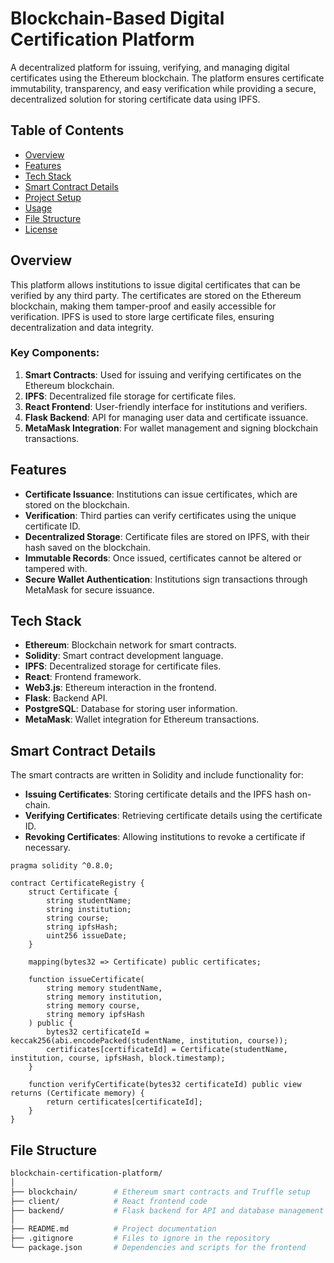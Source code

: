 # Blockchain-Based Digital Certification Platform

A decentralized platform for issuing, verifying, and managing digital certificates using the Ethereum blockchain. The platform ensures certificate immutability, transparency, and easy verification while providing a secure, decentralized solution for storing certificate data using IPFS.

## Table of Contents

- [Overview](#overview)
- [Features](#features)
- [Tech Stack](#tech-stack)
- [Smart Contract Details](#smart-contract-details)
- [Project Setup](#project-setup)
- [Usage](#usage)
- [File Structure](#file-structure)
- [License](#license)

## Overview

This platform allows institutions to issue digital certificates that can be verified by any third party. The certificates are stored on the Ethereum blockchain, making them tamper-proof and easily accessible for verification. IPFS is used to store large certificate files, ensuring decentralization and data integrity.

### Key Components:

1. **Smart Contracts**: Used for issuing and verifying certificates on the Ethereum blockchain.
2. **IPFS**: Decentralized file storage for certificate files.
3. **React Frontend**: User-friendly interface for institutions and verifiers.
4. **Flask Backend**: API for managing user data and certificate issuance.
5. **MetaMask Integration**: For wallet management and signing blockchain transactions.

## Features

- **Certificate Issuance**: Institutions can issue certificates, which are stored on the blockchain.
- **Verification**: Third parties can verify certificates using the unique certificate ID.
- **Decentralized Storage**: Certificate files are stored on IPFS, with their hash saved on the blockchain.
- **Immutable Records**: Once issued, certificates cannot be altered or tampered with.
- **Secure Wallet Authentication**: Institutions sign transactions through MetaMask for secure issuance.

## Tech Stack

- **Ethereum**: Blockchain network for smart contracts.
- **Solidity**: Smart contract development language.
- **IPFS**: Decentralized storage for certificate files.
- **React**: Frontend framework.
- **Web3.js**: Ethereum interaction in the frontend.
- **Flask**: Backend API.
- **PostgreSQL**: Database for storing user information.
- **MetaMask**: Wallet integration for Ethereum transactions.

## Smart Contract Details

The smart contracts are written in Solidity and include functionality for:

- **Issuing Certificates**: Storing certificate details and the IPFS hash on-chain.
- **Verifying Certificates**: Retrieving certificate details using the certificate ID.
- **Revoking Certificates**: Allowing institutions to revoke a certificate if necessary.

```solidity
pragma solidity ^0.8.0;

contract CertificateRegistry {
    struct Certificate {
        string studentName;
        string institution;
        string course;
        string ipfsHash;
        uint256 issueDate;
    }

    mapping(bytes32 => Certificate) public certificates;

    function issueCertificate(
        string memory studentName, 
        string memory institution, 
        string memory course, 
        string memory ipfsHash
    ) public {
        bytes32 certificateId = keccak256(abi.encodePacked(studentName, institution, course));
        certificates[certificateId] = Certificate(studentName, institution, course, ipfsHash, block.timestamp);
    }

    function verifyCertificate(bytes32 certificateId) public view returns (Certificate memory) {
        return certificates[certificateId];
    }
}
```
## File Structure

```bash
blockchain-certification-platform/
│
├── blockchain/        # Ethereum smart contracts and Truffle setup
├── client/            # React frontend code
├── backend/           # Flask backend for API and database management
│
├── README.md          # Project documentation
├── .gitignore         # Files to ignore in the repository
└── package.json       # Dependencies and scripts for the frontend
